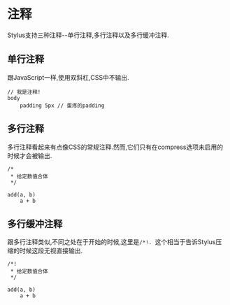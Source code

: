 # 注释

Stylus支持三种注释--单行注释,多行注释以及多行缓冲注释.

## 单行注释

跟JavaScript一样,使用双斜杠,CSS中不输出.

```stylus
// 我是注释!
body
    padding 5px // 蛋疼的padding
```

## 多行注释

多行注释看起来有点像CSS的常规注释.然而,它们只有在compress选项未启用的时候才会被输出.

```stylus
/*
 * 给定数值合体
 */

add(a, b)
    a + b
```

## 多行缓冲注释

跟多行注释类似,不同之处在于开始的时候,这里是`/*!. `这个相当于告诉Stylus压缩的时候这段无视直接输出.

```stylus
/*!
 * 给定数值合体
 */

add(a, b)
    a + b
```
